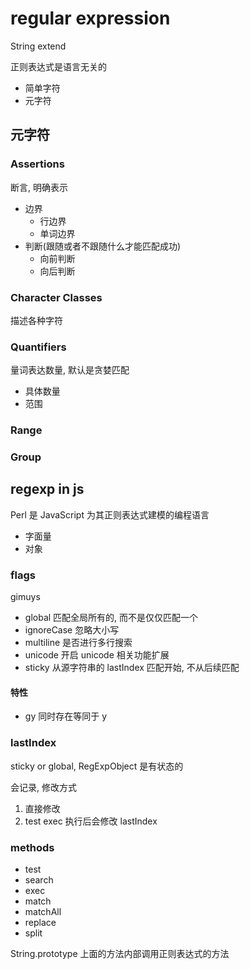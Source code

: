# regular expression

String extend

正则表达式是语言无关的

- 简单字符
- 元字符

## 元字符

### Assertions

断言, 明确表示

- 边界
  - 行边界
  - 单词边界
- 判断(跟随或者不跟随什么才能匹配成功)
  - 向前判断
  - 向后判断

### Character Classes

描述各种字符

### Quantifiers

量词表达数量, 默认是贪婪匹配

- 具体数量
- 范围

### Range

### Group

## regexp in js

Perl 是 JavaScript 为其正则表达式建模的编程语言

- 字面量
- 对象

### flags

gimuys

- global 匹配全局所有的, 而不是仅仅匹配一个
- ignoreCase 忽略大小写
- multiline  是否进行多行搜索
- unicode    开启 unicode 相关功能扩展
- sticky    从源字符串的 lastIndex 匹配开始, 不从后续匹配

#### 特性

- gy 同时存在等同于 y

### lastIndex

sticky or global,  RegExpObject 是有状态的

会记录, 修改方式

1. 直接修改
2. test exec 执行后会修改 lastIndex

### methods

- test
- search
- exec
- match
- matchAll
- replace
- split

String.prototype 上面的方法内部调用正则表达式的方法
